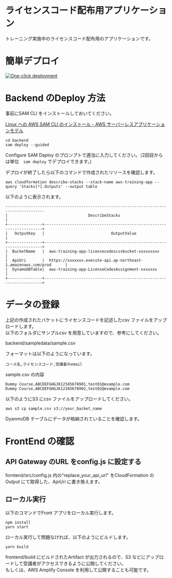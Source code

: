 # ライセンスコード配布用アプリケーション

トレーニング実施中のライセンスコード配布用のアプリケーションです。

# 簡単デプロイ

[![One-click deployment](https://oneclick.amplifyapp.com/button.svg)](https://console.aws.amazon.com/amplify/home#/deploy?repo=https://github.com/tomofuminijo/training-distribute-licensecode-app)


# Backend のDeploy 方法

事前にSAM CLI をインストールしておいてください。  

[Linux への AWS SAM CLI のインストール - AWS サーバーレスアプリケーションモデル](https://docs.aws.amazon.com/ja_jp/serverless-application-model/latest/developerguide/serverless-sam-cli-install-linux.html)

```
cd backend
sam deploy --guided
```

Configure SAM Daploy のプロンプトで適当に入力してください。（2回目からは単位　`sam deploy` でデプロイできます。)


デプロイが終了したら以下のコマンドで作成されたリソースを確認します。

```
aws cloudformation describe-stacks --stack-name aws-training-app --query 'Stacks[*].Outputs' --output table

```

以下のように表示されます。

```
---------------------------------------------------------------------------------------
|                                   DescribeStacks                                    |
+---------------+---------------------------------------------------------------------+
|   OutputKey   |                             OutputValue                             |
+---------------+---------------------------------------------------------------------+
|  BucketName   |  aws-training-app-licensecodescsvbucket-xxxxxxxxx                   |
|  ApiUri       |  https://xxxxxxx.execute-api.ap-northeast-1.amazonaws.com/prod      |
|  DynamoDBTable|  aws-training-app-LicenseCodesAssignment-xxxxxxx                    |
+---------------+---------------------------------------------------------------------+
```

# データの登録

上記の作成されたバケットにライセンスコードを記述したcsv ファイルをアップロードします。  
以下のフォルダにサンプルcsv を用意していますので、参考にしてください。

backend/sampledata/sample.csv

フォーマットは以下のようになっています。

```
コース名,ライセンスコード,受講者のemail
```

sample.csv の内容
```
Dummy Course,ABCDEFGHGJK12345678901,test01@example.com
Dummy Course,ABCDEFGHGJK12345678902,test02@example.com
```

以下のようにS3 にcsv ファイルをアップロードしてください。

```
aws s3 cp sample.csv s3://your_backet_name
```

DyanmoDB テーブルにデータが格納されていることを確認します。


# FrontEnd の確認

## API Gateway のURL をconfig.js に設定する

forntend/src/config.js 内の"replace_your_api_url" をCloudFormation のOutput にて取得した、ApiUri に書き換えます。

## ローカル実行

以下のコマンドでFront アプリをローカル実行します。

```
npm install
yarn start
```

ローカル実行して問題なければ、以下のようにビルドします。
```
yarn build
```

frontend/build にビルドされたArtifact が出力されるので、S3 などにアップロードして受講者がアクセスできるように公開してください。  
もしくは、AWS Amplify Console を利用して公開することも可能です。
